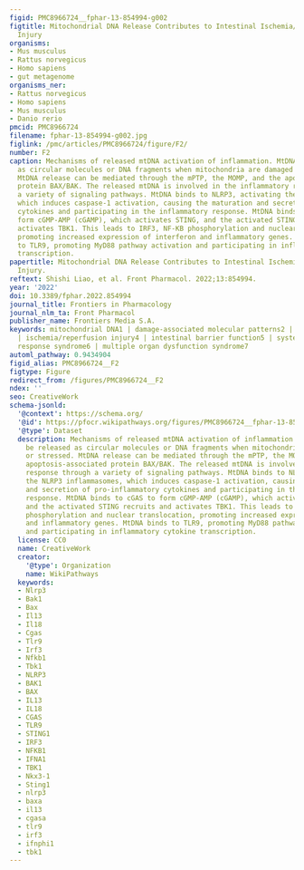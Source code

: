 ```yaml
---
figid: PMC8966724__fphar-13-854994-g002
figtitle: Mitochondrial DNA Release Contributes to Intestinal Ischemia/Reperfusion
  Injury
organisms:
- Mus musculus
- Rattus norvegicus
- Homo sapiens
- gut metagenome
organisms_ner:
- Rattus norvegicus
- Homo sapiens
- Mus musculus
- Danio rerio
pmcid: PMC8966724
filename: fphar-13-854994-g002.jpg
figlink: /pmc/articles/PMC8966724/figure/F2/
number: F2
caption: Mechanisms of released mtDNA activation of inflammation. MtDNA can be released
  as circular molecules or DNA fragments when mitochondria are damaged or stressed.
  MtDNA release can be mediated through the mPTP, the MOMP, and the apoptosis-associated
  protein BAX/BAK. The released mtDNA is involved in the inflammatory response through
  a variety of signaling pathways. MtDNA binds to NLRP3, activating the NLRP3 inflammasomes,
  which induces caspase-1 activation, causing the maturation and secretion of pro-inflammatory
  cytokines and participating in the inflammatory response. MtDNA binds to cGAS to
  form cGMP-AMP (cGAMP), which activates STING, and the activated STING recruits and
  activates TBK1. This leads to IRF3, NF-KB phosphorylation and nuclear translocation,
  promoting increased expression of interferon and inflammatory genes. MtDNA binds
  to TLR9, promoting MyD88 pathway activation and participating in inflammatory cytokine
  transcription.
papertitle: Mitochondrial DNA Release Contributes to Intestinal Ischemia/Reperfusion
  Injury.
reftext: Shishi Liao, et al. Front Pharmacol. 2022;13:854994.
year: '2022'
doi: 10.3389/fphar.2022.854994
journal_title: Frontiers in Pharmacology
journal_nlm_ta: Front Pharmacol
publisher_name: Frontiers Media S.A.
keywords: mitochondrial DNA1 | damage-associated molecular patterns2 | inflammation3
  | ischemia/reperfusion injury4 | intestinal barrier function5 | systemic inflammatory
  response syndrome6 | multiple organ dysfunction syndrome7
automl_pathway: 0.9434904
figid_alias: PMC8966724__F2
figtype: Figure
redirect_from: /figures/PMC8966724__F2
ndex: ''
seo: CreativeWork
schema-jsonld:
  '@context': https://schema.org/
  '@id': https://pfocr.wikipathways.org/figures/PMC8966724__fphar-13-854994-g002.html
  '@type': Dataset
  description: Mechanisms of released mtDNA activation of inflammation. MtDNA can
    be released as circular molecules or DNA fragments when mitochondria are damaged
    or stressed. MtDNA release can be mediated through the mPTP, the MOMP, and the
    apoptosis-associated protein BAX/BAK. The released mtDNA is involved in the inflammatory
    response through a variety of signaling pathways. MtDNA binds to NLRP3, activating
    the NLRP3 inflammasomes, which induces caspase-1 activation, causing the maturation
    and secretion of pro-inflammatory cytokines and participating in the inflammatory
    response. MtDNA binds to cGAS to form cGMP-AMP (cGAMP), which activates STING,
    and the activated STING recruits and activates TBK1. This leads to IRF3, NF-KB
    phosphorylation and nuclear translocation, promoting increased expression of interferon
    and inflammatory genes. MtDNA binds to TLR9, promoting MyD88 pathway activation
    and participating in inflammatory cytokine transcription.
  license: CC0
  name: CreativeWork
  creator:
    '@type': Organization
    name: WikiPathways
  keywords:
  - Nlrp3
  - Bak1
  - Bax
  - Il13
  - Il18
  - Cgas
  - Tlr9
  - Irf3
  - Nfkb1
  - Tbk1
  - NLRP3
  - BAK1
  - BAX
  - IL13
  - IL18
  - CGAS
  - TLR9
  - STING1
  - IRF3
  - NFKB1
  - IFNA1
  - TBK1
  - Nkx3-1
  - Sting1
  - nlrp3
  - baxa
  - il13
  - cgasa
  - tlr9
  - irf3
  - ifnphi1
  - tbk1
---
```

